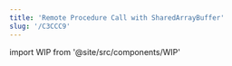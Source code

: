 ```yaml
---
title: 'Remote Procedure Call with SharedArrayBuffer'
slug: '/C3CCC9'
---
```


import WIP from '@site/src/components/WIP'

<WIP />
